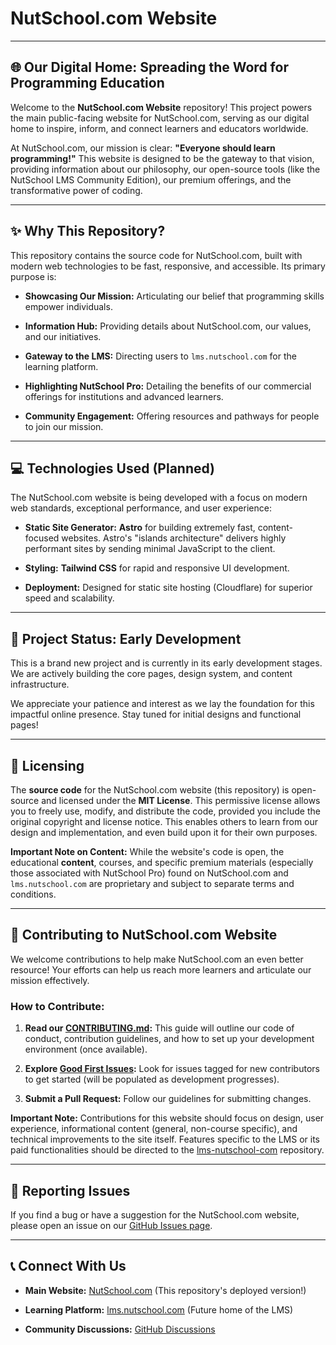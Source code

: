 # NutSchool.com Website

---

## 🌐 Our Digital Home: Spreading the Word for Programming Education

Welcome to the **NutSchool.com Website** repository! This project powers the main public-facing website for NutSchool.com, serving as our digital home to inspire, inform, and connect learners and educators worldwide.

At NutSchool.com, our mission is clear: **"Everyone should learn programming!"** This website is designed to be the gateway to that vision, providing information about our philosophy, our open-source tools (like the NutSchool LMS Community Edition), our premium offerings, and the transformative power of coding.

---

## ✨ Why This Repository?

This repository contains the source code for NutSchool.com, built with modern web technologies to be fast, responsive, and accessible. Its primary purpose is:

- **Showcasing Our Mission:** Articulating our belief that programming skills empower individuals.
    
- **Information Hub:** Providing details about NutSchool.com, our values, and our initiatives.
    
- **Gateway to the LMS:** Directing users to `lms.nutschool.com` for the learning platform.
    
- **Highlighting NutSchool Pro:** Detailing the benefits of our commercial offerings for institutions and advanced learners.
    
- **Community Engagement:** Offering resources and pathways for people to join our mission.
    

---

## 💻 Technologies Used (Planned)

The NutSchool.com website is being developed with a focus on modern web standards, exceptional performance, and user experience:

- **Static Site Generator:** **Astro** for building extremely fast, content-focused websites. Astro's "islands architecture" delivers highly performant sites by sending minimal JavaScript to the client.
    
- **Styling:** **Tailwind CSS** for rapid and responsive UI development.
    
- **Deployment:** Designed for static site hosting (Cloudflare) for superior speed and scalability.
    

---

## 🚧 Project Status: Early Development

This is a brand new project and is currently in its early development stages. We are actively building the core pages, design system, and content infrastructure.

We appreciate your patience and interest as we lay the foundation for this impactful online presence. Stay tuned for initial designs and functional pages!

---

## 📜 Licensing

The **source code** for the NutSchool.com website (this repository) is open-source and licensed under the **MIT License**. This permissive license allows you to freely use, modify, and distribute the code, provided you include the original copyright and license notice. This enables others to learn from our design and implementation, and even build upon it for their own purposes.

**Important Note on Content:** While the website's code is open, the educational **content**, courses, and specific premium materials (especially those associated with NutSchool Pro) found on NutSchool.com and `lms.nutschool.com` are proprietary and subject to separate terms and conditions.

---

## 🤝 Contributing to NutSchool.com Website

We welcome contributions to help make NutSchool.com an even better resource! Your efforts can help us reach more learners and articulate our mission effectively.

### How to Contribute:

1. **Read our [CONTRIBUTING.md](https://www.google.com/search?q=CONTRIBUTING.md):** This guide will outline our code of conduct, contribution guidelines, and how to set up your development environment (once available).
    
2. **Explore [Good First Issues](https://github.com/mayknxyz/nutschool-website/labels/good%2520first%2520issue):** Look for issues tagged for new contributors to get started (will be populated as development progresses).
    
3. **Submit a Pull Request:** Follow our guidelines for submitting changes.
    

**Important Note:** Contributions for this website should focus on design, user experience, informational content (general, non-course specific), and technical improvements to the site itself. Features specific to the LMS or its paid functionalities should be directed to the [lms-nutschool-com](https://github.com/mayknxyz/lms-nutschool-com) repository.

---

## 🐞 Reporting Issues

If you find a bug or have a suggestion for the NutSchool.com website, please open an issue on our [GitHub Issues page](https://github.com/mayknxyz/nutschool-com/issues?q=sort%3Aupdated-desc+is%3Aissue+is%3Aopen).

---

## 📞 Connect With Us

- **Main Website:** [NutSchool.com](https://nutschool.com) (This repository's deployed version!)
    
- **Learning Platform:** [lms.nutschool.com](https://lms.nutschool.com) (Future home of the LMS)
    
- **Community Discussions:** [GitHub Discussions](https://github.com/mayknxyz/nutschool-com/discussions)
